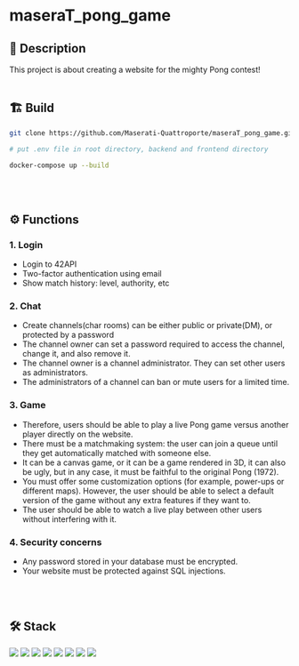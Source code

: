 # maseraT_pong_game

## 📝 Description
This project is about creating a website for the mighty Pong contest!
<br>
</br>

## 🏗 Build
```bash
git clone https://github.com/Maserati-Quattroporte/maseraT_pong_game.git

# put .env file in root directory, backend and frontend directory

docker-compose up --build
```
<br>
</br>

## ⚙️ Functions

### 1. Login
- Login to 42API
- Two-factor authentication using email
- Show match history: level, authority, etc

### 2. Chat
- Create channels(char rooms) can be either public or private(DM), or protected by a password
- The channel owner can set a password required to access the channel, change it, and also remove it.
- The channel owner is a channel administrator. They can set other users as
administrators.
- The administrators of a channel can ban or mute users for a limited time.

### 3. Game
- Therefore, users should be able to play a live Pong game versus another player directly on the website.
- There must be a matchmaking system: the user can join a queue until they get automatically matched with someone else.
- It can be a canvas game, or it can be a game rendered in 3D, it can also be ugly, but in any case, it must be faithful to the original Pong (1972).
- You must offer some customization options (for example, power-ups or different maps). However, the user should be able to select a default version of the game without any extra features if they want to.
- The user should be able to watch a live play between other users without interfering with it.

### 4. Security concerns
- Any password stored in your database must be encrypted.
- Your website must be protected against SQL injections.
<br>
</br>

## 🛠 Stack
<p>
    <img src=https://img.shields.io/badge/react-%2320232a.svg?style=for-the-badge&logo=react&logoColor=%2361DAFB>
    <img src=https://img.shields.io/badge/typescript-%23007ACC.svg?style=for-the-badge&logo=typescript&logoColor=white>
    <img src=https://img.shields.io/badge/nestjs-%23E0234E.svg?style=for-the-badge&logo=nestjs&logoColor=white>
    <img src=https://img.shields.io/badge/postgres-%23316192.svg?style=for-the-badge&logo=postgresql&logoColor=white>
    <img src=https://img.shields.io/badge/Socket.io-black?style=for-the-badge&logo=socket.io&badgeColor=010101>
    <img src=https://img.shields.io/badge/docker-%230db7ed.svg?style=for-the-badge&logo=docker&logoColor=white>
    <img src=https://img.shields.io/badge/Postman-FF6C37?style=for-the-badge&logo=postman&logoColor=white>
    <img src=https://img.shields.io/badge/jira-%230A0FFF.svg?style=for-the-badge&logo=jira&logoColor=white>
</p>
